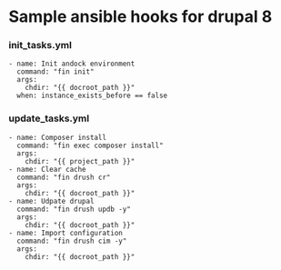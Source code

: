 # Sample ansible hooks for drupal 8 

### init_tasks.yml
```
- name: Init andock environment
  command: "fin init"
  args:
    chdir: "{{ docroot_path }}"
  when: instance_exists_before == false
```

### update_tasks.yml
```
- name: Composer install
  command: "fin exec composer install"
  args:
    chdir: "{{ project_path }}"
- name: Clear cache
  command: "fin drush cr"
  args:
    chdir: "{{ docroot_path }}"
- name: Udpate drupal
  command: "fin drush updb -y"
  args:
    chdir: "{{ docroot_path }}"
- name: Import configuration
  command: "fin drush cim -y"
  args:
    chdir: "{{ docroot_path }}"
```
